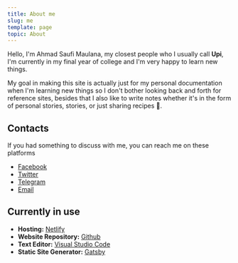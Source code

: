 ```yaml
---
title: About me
slug: me
template: page
topic: About
---
```


Hello, I'm Ahmad Saufi Maulana, my closest people who I usually call **Upi**, I'm currently in my final year of college and I'm very happy to learn new things.

My goal in making this site is actually just for my personal documentation when I'm learning new things so I don't bother looking back and forth for reference sites, besides that I also like to write notes whether it's in the form of personal stories, stories, or just sharing recipes 🍕.

## Contacts

If you had something to discuss with me, you can reach me on these platforms

- [Facebook](https://facebook.com/azemoning)
- [Twitter](https://facebook.com/azemoning)
- [Telegram](https://t.me/azemoning)
- [Email](mailto:ahmadsaufimaulana@gmail.com)

## Currently in use

- **Hosting:** [Netlify](https://netlify.com)
- **Website Repository:** [Github](https://github.com)
- **Text Editor:** [Visual Studio Code](https://code.visualstudio.com/)
- **Static Site Generator:** [Gatsby](https://gatsbyjs.org)
